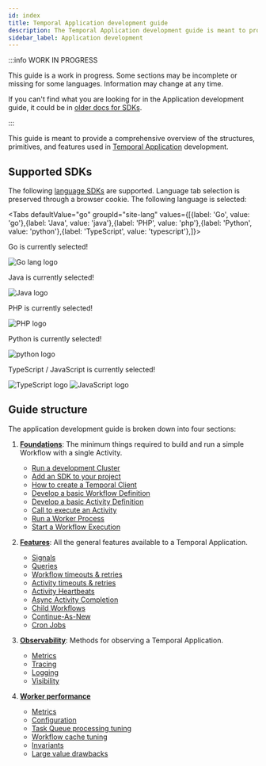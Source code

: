```yaml
---
id: index
title: Temporal Application development guide
description: The Temporal Application development guide is meant to provide a comprehensive overview of the structures, primitives, and features used in Temporal Application development.
sidebar_label: Application development
---
```


:::info WORK IN PROGRESS

This guide is a work in progress.
Some sections may be incomplete or missing for some languages.
Information may change at any time.

If you can't find what you are looking for in the Application development guide, it could be in [older docs for SDKs](/sdks).

:::

This guide is meant to provide a comprehensive overview of the structures, primitives, and features used in [Temporal Application](/temporal#temporal-application) development.

## Supported SDKs

The following [language SDKs](/temporal#temporal-sdk) are supported.
Language tab selection is preserved through a browser cookie.
The following language is selected:

<Tabs
defaultValue="go"
groupId="site-lang"
values={[{label: 'Go', value: 'go'},{label: 'Java', value: 'java'},{label: 'PHP', value: 'php'},{label: 'Python', value: 'python'},{label: 'TypeScript', value: 'typescript'},]}>

<TabItem value="go">

Go is currently selected!

<div class="app-dev-landing-page-lang-logo">
<img src="/app-dev/go-lang.svg" alt="Go lang logo" />
</div>

</TabItem>
<TabItem value="java">

Java is currently selected!

<div class="app-dev-landing-page-lang-logo">
<img src="/app-dev/java.svg" alt="Java logo" />
</div>

</TabItem>
<TabItem value="php">

PHP is currently selected!

<div class="app-dev-landing-page-lang-logo">
<img src="/app-dev/php.svg" alt="PHP logo" />
</div>

</TabItem>
<TabItem value="python">

Python is currently selected!

<div class="app-dev-landing-page-lang-logo">
<img src="/app-dev/python.svg" alt="python logo" />
</div>

</TabItem>
<TabItem value="typescript">

TypeScript / JavaScript is currently selected!

<div class="app-dev-landing-page-lang-logos">
<img src="/app-dev/typescript.svg" alt="TypeScript logo" />
<img src="/img/javascript.svg" alt="JavaScript logo" />
</div>

</TabItem>
</Tabs>

## Guide structure

The application development guide is broken down into four sections:

1. [**Foundations**](/application-development/foundations): The minimum things required to build and run a simple Workflow with a single Activity.

   - [Run a development Cluster](/application-development/foundations#run-a-dev-cluster)
   - [Add an SDK to your project](/application-development/foundations#add-your-sdk)
   - [How to create a Temporal Client](/application-development/foundations#create-temporal-clients)
   - [Develop a basic Workflow Definition](/application-development/foundations#develop-workflow)
   - [Develop a basic Activity Definition](/application-development/foundations#develop-activities)
   - [Call to execute an Activity](/application-development/foundations#start-activity-execution)
   - [Run a Worker Process](/application-development/foundations#run-worker-processes)
   - [Start a Workflow Execution](/application-development/foundations#start-workflow-execution)

2. [**Features**](/application-development/features): All the general features available to a Temporal Application.

   - [Signals](/application-development/features#signals)
   - [Queries](/application-development/features#queries)
   - [Workflow timeouts & retries](/application-development/features#workflow-timeouts--retries)
   - [Activity timeouts & retries](/application-development/features#activity-timeouts--retries)
   - [Activity Heartbeats](/application-development/features#activity-heartbeats)
   - [Async Activity Completion](/application-development/features#async-activity-completion)
   - [Child Workflows](/application-development/features#child-workflows)
   - [Continue-As-New](/application-development/features#continue-as-new)
   - [Cron Jobs](/application-development/features#cron-jobs)

3. [**Observability**](/application-development/observability): Methods for observing a Temporal Application.

   - [Metrics](/application-development/observability#metrics)
   - [Tracing](/application-development/observability#tracing)
   - [Logging](/application-development/observability#logging)
   - [Visibility](/application-development/observability#visibility)

4. [**Worker performance**](/application-development/worker-performance)

   - [Metrics](/application-development/worker-performance#metrics)
   - [Configuration](/application-development/worker-performance#configuration)
   - [Task Queue processing tuning](/application-development/worker-performance#task-queues-processing-tuning)
   - [Workflow cache tuning](/application-development/worker-performance#workflow-cache-tuning)
   - [Invariants](/application-development/worker-performance#invariants)
   - [Large value drawbacks](/application-development/worker-performance#drawbacks-of-putting-just-large-values-everywhere)
